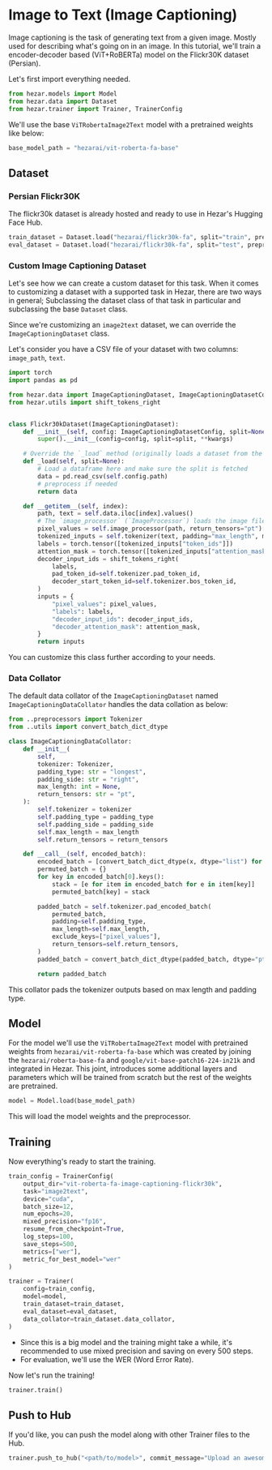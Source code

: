# Image to Text (Image Captioning)

Image captioning is the task of generating text from a given image. Mostly used for describing what's going on in an
image. In this tutorial, we'll train a encoder-decoder based (ViT+RoBERTa) model on the Flickr30K dataset (Persian).

Let's first import everything needed.
```python
from hezar.models import Model
from hezar.data import Dataset
from hezar.trainer import Trainer, TrainerConfig
```
We'll use the base `ViTRobertaImage2Text` model with a pretrained weights like below:
```python
base_model_path = "hezarai/vit-roberta-fa-base"
```

## Dataset

### Persian Flickr30K 
The flickr30k dataset is already hosted and ready to use in Hezar's Hugging Face Hub.

```python
train_dataset = Dataset.load("hezarai/flickr30k-fa", split="train", preprocessor=base_model_path, max_length=128)
eval_dataset = Dataset.load("hezarai/flickr30k-fa", split="test", preprocessor=base_model_path, max_length=128)
```
### Custom Image Captioning Dataset
Let's see how we can create a custom dataset for this task. When it comes to customizing a dataset with a supported task in Hezar,
there are two ways in general; Subclassing the dataset class of that task in particular and subclassing the base `Dataset`
class. 

Since we're customizing an `image2text` dataset, we can override the `ImageCaptioningDataset` class.

Let's consider you have a CSV file of your dataset with two columns: `image_path`, `text`.

```python
import torch
import pandas as pd

from hezar.data import ImageCaptioningDataset, ImageCaptioningDatasetConfig
from hezar.utils import shift_tokens_right


class Flickr30kDataset(ImageCaptioningDataset):
    def __init__(self, config: ImageCaptioningDatasetConfig, split=None, **kwargs):
        super().__init__(config=config, split=split, **kwargs)

    # Override the `_load` method (originally loads a dataset from the Hub) to load the csv file
    def _load(self, split=None):
        # Load a dataframe here and make sure the split is fetched
        data = pd.read_csv(self.config.path)
        # preprocess if needed
        return data

    def __getitem__(self, index):
        path, text = self.data.iloc[index].values()
        # The `image_processor` (`ImageProcessor`) loads the image file and processes it base on it's config
        pixel_values = self.image_processor(path, return_tensors="pt")["pixel_values"]
        tokenized_inputs = self.tokenizer(text, padding="max_length", max_length=self.config.max_length)
        labels = torch.tensor([tokenized_inputs["token_ids"]])
        attention_mask = torch.tensor([tokenized_inputs["attention_mask"]])
        decoder_input_ids = shift_tokens_right(
            labels,
            pad_token_id=self.tokenizer.pad_token_id,
            decoder_start_token_id=self.tokenizer.bos_token_id,
        )
        inputs = {
            "pixel_values": pixel_values,
            "labels": labels,
            "decoder_input_ids": decoder_input_ids,
            "decoder_attention_mask": attention_mask,
        }
        return inputs
```

You can customize this class further according to your needs.

### Data Collator
The default data collator of the `ImageCaptioningDataset` named `ImageCaptioningDataCollator` handles the data collation
as below:
```python
from ..preprocessors import Tokenizer
from ..utils import convert_batch_dict_dtype

class ImageCaptioningDataCollator:
    def __init__(
        self,
        tokenizer: Tokenizer,
        padding_type: str = "longest",
        padding_side: str = "right",
        max_length: int = None,
        return_tensors: str = "pt",
    ):
        self.tokenizer = tokenizer
        self.padding_type = padding_type
        self.padding_side = padding_side
        self.max_length = max_length
        self.return_tensors = return_tensors

    def __call__(self, encoded_batch):
        encoded_batch = [convert_batch_dict_dtype(x, dtype="list") for x in encoded_batch]
        permuted_batch = {}
        for key in encoded_batch[0].keys():
            stack = [e for item in encoded_batch for e in item[key]]
            permuted_batch[key] = stack

        padded_batch = self.tokenizer.pad_encoded_batch(
            permuted_batch,
            padding=self.padding_type,
            max_length=self.max_length,
            exclude_keys=["pixel_values"],
            return_tensors=self.return_tensors,
        )
        padded_batch = convert_batch_dict_dtype(padded_batch, dtype="pt")

        return padded_batch
```
This collator pads the tokenizer outputs based on max length and padding type.

## Model
For the model we'll use the `ViTRobertaImage2Text` model with pretrained weights from `hezarai/vit-roberta-fa-base` 
which was created by joining the `hezarai/roberta-base-fa` and `google/vit-base-patch16-224-in21k` and integrated in Hezar.
This joint, introduces some additional layers and parameters which will be trained from scratch but the rest of the
weights are pretrained.

```python
model = Model.load(base_model_path)
```
This will load the model weights and the preprocessor.


## Training
Now everything's ready to start the training.

```python
train_config = TrainerConfig(
    output_dir="vit-roberta-fa-image-captioning-flickr30k",
    task="image2text",
    device="cuda",
    batch_size=12,
    num_epochs=20,
    mixed_precision="fp16",
    resume_from_checkpoint=True,
    log_steps=100,
    save_steps=500,
    metrics=["wer"],
    metric_for_best_model="wer"
)

trainer = Trainer(
    config=train_config,
    model=model,
    train_dataset=train_dataset,
    eval_dataset=eval_dataset,
    data_collator=train_dataset.data_collator,
)
```
- Since this is a big model and the training might take a while, it's recommended to use mixed precision and saving on every 500 steps. 
- For evaluation, we'll use the WER (Word Error Rate).

Now let's run the training!
```python
trainer.train()
```

## Push to Hub
If you'd like, you can push the model along with other Trainer files to the Hub.
```python
trainer.push_to_hub("<path/to/model>", commit_message="Upload an awesome image captioning model!")
```